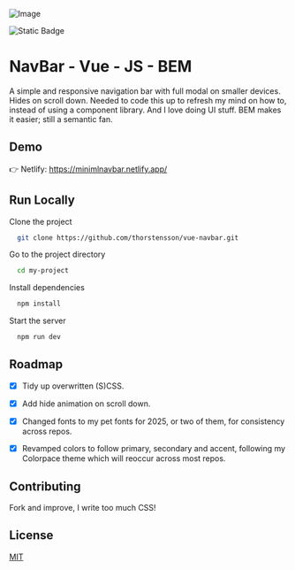 ![Image](https://github.com/user-attachments/assets/0b4bd0f1-7a65-47e7-91a5-fde2e93ee207)

![Static Badge](https://img.shields.io/badge/vue_v_3.4.27-vite_5.4.8-green) 

# NavBar - Vue - JS - BEM

A simple and responsive navigation bar with full modal on smaller devices. Hides on scroll down. Needed to code this up to refresh my mind on how to, instead of using a component library. And I love doing UI stuff. BEM makes it easier; still a semantic fan.

## Demo

👉 Netlify: https://minimlnavbar.netlify.app/ 

## Run Locally

Clone the project

```bash
  git clone https://github.com/thorstensson/vue-navbar.git
```
Go to the project directory

```bash
  cd my-project
```

Install dependencies

```bash
  npm install
```

Start the server

```bash
  npm run dev
```
## Roadmap

- [X] Tidy up overwritten (S)CSS.

- [X] Add hide animation on scroll down.

- [X] Changed fonts to my pet fonts for 2025, or two of them, for consistency across repos.

- [X] Revamped colors to follow primary, secondary and accent, following my Colorpace theme which will reoccur
across most repos.
## Contributing

Fork and improve, I write too much CSS!

## License

[MIT](https://choosealicense.com/licenses/mit/)




